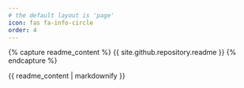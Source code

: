 ```yaml
---
# the default layout is 'page'
icon: fas fa-info-circle
order: 4
---
```


{% capture readme_content %}
{{ site.github.repository.readme }}
{% endcapture %}

{{ readme_content | markdownify }}